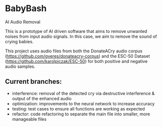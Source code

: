 # BabyBash
AI Audio Removal

This is a prototype of AI driven software that aims to remove unwanted noises from input audio signals.  In this case, we aim to remove the sound of crying babies.

This project uses audio files from both the DonateACry audio corpus (https://github.com/gveres/donateacry-corpus) and the ESC-50 Dataset (https://github.com/karolpiczak/ESC-50) for both positive and negative audio samples.

## Current branches:
  - interference: removal of the detected cry via destructive interference & output of the enhanced audio
  - optimization: improvements to the neural network to increase accuracy
  - testing: test cases to ensure all functions are working as expected
  - refactor: code refactoring to separate the main file into smaller, more manageable files